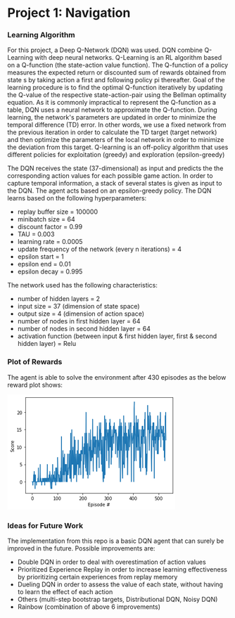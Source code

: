# Project 1: Navigation

### Learning Algorithm
For this project, a Deep Q-Network (DQN) was used. 
DQN combine Q-Learning with deep neural networks. 
Q-Learning is an RL algorithm based on a Q-function (the state-action value function). The Q-function of a policy measures the expected return or discounted sum of rewards obtained from state s by taking action a first and following policy pi thereafter. Goal of the learning procedure is to find the optimal Q-function iteratively by updating the Q-value of the respective state-action-pair using the Bellman optimality equation. 
As it is commonly impractical to represent the Q-function as a table, DQN uses a neural network to approximate the Q-function. During learning, the network's parameters are updated in order to minimize the temporal difference (TD) error. In other words, we use a fixed network from the previous iteration in order to calculate the TD target (target network) and then optimize the parameters of the local network in order to minimize the deviation from this target. 
Q-learning is an off-policy algorithm that uses different policies for exploitation (greedy) and exploration (epsilon-greedy)  


The DQN receives the state (37-dimensional) as input and predicts the the corresponding action values for each possible game action. In order to capture temporal information, a stack of several states is given as input to the DQN. The agent acts based on an epsilon-greedy policy. The DQN learns based on the following hyperparameters:
- replay buffer size = 100000
- minibatch size = 64
- discount factor = 0.99
- TAU = 0.003            
- learning rate = 0.0005
- update frequency of the network (every n iterations) = 4
- epsilon start = 1
- epsilon end = 0.01
- epsilon decay = 0.995

The network used has the following characteristics:
- number of hidden layers = 2
- input size = 37 (dimension of state space)
- output size = 4 (dimension of action space)
- number of nodes in first hidden layer = 64
- number of nodes in second hidden layer = 64
- activation function (between input & first hidden layer, first & second hidden layer) = Relu


### Plot of Rewards

The agent is able to solve the environment after 430 episodes as the below reward plot shows:

![Screenshot](img/bananas_train_scores_over_episodes_v2.png)


### Ideas for Future Work

The implementation from this repo is a basic DQN agent that can surely be improved in the future. Possible improvements are:
- Double DQN in order to deal with overestimation of action values
- Prioritized Experience Replay in order to increase learning effectiveness by prioritizing certain experiences from replay memory
- Dueling DQN in order to assess the value of each state, without having to learn the effect of each action
- Others (multi-step bootstrap targets, Distributional DQN, Noisy DQN)
- Rainbow (combination of above 6 improvements)

